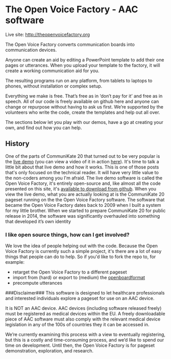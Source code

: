 
# The Open Voice Factory - AAC software

Live site: http://theopenvoicefactory.org

The Open Voice Factory converts communication boards into communication devices.

Anyone can create an aid by editing a PowerPoint template to add their one pages or utterances. When you upload your template to the factory, it will create a working communication aid for you.

The resulting programs run on any platform, from tablets to laptops to phones, without installation or complex setup.

Everything we make is free. That’s free as in ‘don’t pay for it’ and free as in speech. All of our code is freely available on github here and anyone can change or repurpose without having to ask us first. We’re supported by the volunteers who write the code, create the templates and help out all over.

The sections below let you play with our demos, have a go at creating your own, and find out how you can help.


## History
One of the parts of CommuniKate 20 that turned out to be very popular is the [live demo](http://joereddington.com/azulejoe/communikatedemo/en/) (you can view a video of it in action [here](http://joereddington.com/4693/2015/01/19/using-azulejoe-and-communikate-20-online/ "Using the Open Voice Factory and CommuniKate 20 online")). It's time to talk a little bit about that live demo and how it works. This is one of those posts that's only focused on the technical reader. It will have very little value to the non-coders among you I'm afraid. The live demo software is called the Open Voice Factory, it's entirely open-source and, like almost all the code presented on this site, it's [available to download from github](https://github.com/joereddington/azulejoe). When you view the live demo, what you are actually looking at is the CommuniKate 20 pageset running on the the Open Voice Factory software. The software that became the Open Voice Factory dates back to 2009 when I built a system for my little brother. When we started to prepare CommuniKate 20 for public release in 2014, the software was significantly overhauled into something that developed it’s own identity

### I like open source things, how can I get involved?

We love the idea of people helping out with the code. Because the Open Voice Factory is currently such a simple project, it's there are a lot of easy things that people can do to help. So if you'd like to fork the repo to, for example:
*   retarget the Open Voice Factory to a different pageset
*   import from (hard) or export to (medium) the [openboardformat](http://www.openboardformat.org)
*   precompute utterances


###Disclaimer###
This software is designed to let healthcare professionals and interested individuals explore a pageset for use on an AAC device.  

It is NOT an AAC device. AAC devices (including software released freely) must be registered as medical devices within the EU.  A freely downloadable piece of AAC software must also comply with the relevant medical device legislation in any of the 100s of countries they it can be accessed in. 

We’re currently examining this process with a view to eventually registering, but this is a costly and time-consuming process, and we’d like to spend our time on development.  Until then, the Open Voice Factory is for pageset demonstration, exploration, and research. 
